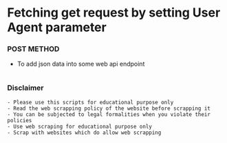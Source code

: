 # Fetching get request by setting User Agent parameter

### POST METHOD
- To add json data into some web api endpoint

```python

```

### Disclaimer
	- Please use this scripts for educational purpose only
	- Read the web scrapping policy of the website before scrapping it
	- You can be subjected to legal formalities when you violate their policies
	- Use web scraping for educational purpose only
	- Scrap with websites which do allow web scrapping